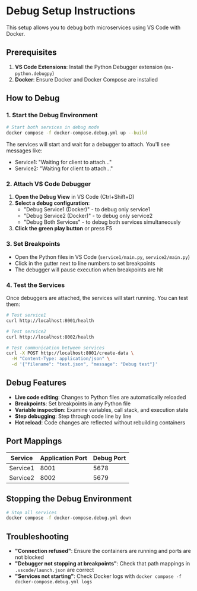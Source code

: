 # Debug Setup Instructions

This setup allows you to debug both microservices using VS Code with Docker.

## Prerequisites

1. **VS Code Extensions**: Install the Python Debugger extension (`ms-python.debugpy`)
2. **Docker**: Ensure Docker and Docker Compose are installed

## How to Debug

### 1. Start the Debug Environment

```bash
# Start both services in debug mode
docker compose -f docker-compose.debug.yml up --build
```

The services will start and wait for a debugger to attach. You'll see messages like:

- Service1: "Waiting for client to attach..."
- Service2: "Waiting for client to attach..."

### 2. Attach VS Code Debugger

1. **Open the Debug View** in VS Code (Ctrl+Shift+D)
2. **Select a debug configuration**:
   - "Debug Service1 (Docker)" - to debug only service1
   - "Debug Service2 (Docker)" - to debug only service2  
   - "Debug Both Services" - to debug both services simultaneously
3. **Click the green play button** or press F5

### 3. Set Breakpoints

- Open the Python files in VS Code (`service1/main.py`, `service2/main.py`)
- Click in the gutter next to line numbers to set breakpoints
- The debugger will pause execution when breakpoints are hit

### 4. Test the Services

Once debuggers are attached, the services will start running. You can test them:

```bash
# Test service1
curl http://localhost:8001/health

# Test service2  
curl http://localhost:8002/health

# Test communication between services
curl -X POST http://localhost:8001/create-data \
  -H "Content-Type: application/json" \
  -d '{"filename": "test.json", "message": "Debug test"}'
```

## Debug Features

- **Live code editing**: Changes to Python files are automatically reloaded
- **Breakpoints**: Set breakpoints in any Python file
- **Variable inspection**: Examine variables, call stack, and execution state
- **Step debugging**: Step through code line by line
- **Hot reload**: Code changes are reflected without rebuilding containers

## Port Mappings

| Service | Application Port | Debug Port |
|---------|------------------|------------|
| Service1| 8001            | 5678       |
| Service2| 8002            | 5679       |

## Stopping the Debug Environment

```bash
# Stop all services
docker compose -f docker-compose.debug.yml down
```

## Troubleshooting

- **"Connection refused"**: Ensure the containers are running and ports are not blocked
- **"Debugger not stopping at breakpoints"**: Check that path mappings in `.vscode/launch.json` are correct
- **"Services not starting"**: Check Docker logs with `docker compose -f docker-compose.debug.yml logs`
